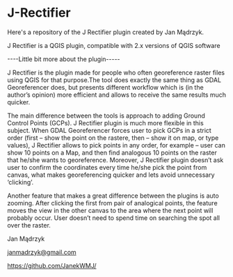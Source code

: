 # J-Rectifier


Here's a repository of the J Rectifier plugin created by Jan Mądrzyk.

J Rectifier is a QGIS plugin, compatible with 2.x versions of QGIS software

----Little bit more about the plugin-----


J Rectifier is the plugin made for people who often georeference raster files using QGIS for that purpose.The tool does exactly the same thing as GDAL Georeferencer does, but presents different workflow which is (in the author’s opinion) more efficient and allows to receive the same results much quicker.

The main difference between the tools is approach to adding Ground Control Points (GCPs). J Rectifier plugin is much more flexible in this subject. When GDAL Georeferencer forces user to pick GCPs in a strict order (first – show the point on the rastere, then – show it on map, or type values), J Rectifier allows to pick points in any order, for example – user can show 10 points on a Map, and then find analogous 10 points on the raster that he/she wants to georeference. Moreover, J Rectifier plugin doesn’t ask user to confirm the coordinates every time he/she pick the point from canvas, what makes georeferencing quicker and lets avoid unnecessary ‘clicking’.

Another feature that makes a great difference between the plugins is auto zooming. After clicking the first from pair of analogical points, the feature moves the view in the other canvas to the area where the next point will probably occur. User doesn’t need to spend time on searching the spot all over the raster.

Jan Mądrzyk

janmadrzyk@gmail.com

https://github.com/JanekWMJ/
